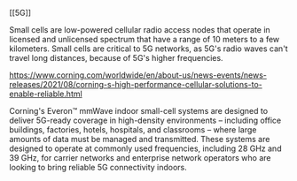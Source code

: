 [[5G]]

Small cells are low-powered cellular radio access nodes that operate in licensed and unlicensed spectrum that have a range of 10 meters to a few kilometers. Small cells are critical to 5G networks, as 5G's radio waves can't travel long distances, because of 5G's higher frequencies.



https://www.corning.com/worldwide/en/about-us/news-events/news-releases/2021/08/corning-s-high-performance-cellular-solutions-to-enable-reliable.html

Corning's Everon™ mmWave indoor small-cell systems are designed to deliver 5G-ready coverage in high-density environments – including office buildings, factories, hotels, hospitals, and classrooms – where large amounts of data must be managed and transmitted. These systems are designed to operate at commonly used frequencies, including 28 GHz and 39 GHz, for carrier networks and enterprise network operators who are looking to bring reliable 5G connectivity indoors.